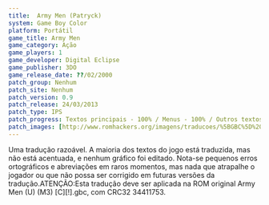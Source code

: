 ```yaml
---
title:  Army Men (Patryck)
system: Game Boy Color
platform: Portátil
game_title: Army Men
game_category: Ação
game_players: 1
game_developer: Digital Eclipse
game_publisher: 3DO
game_release_date: ??/02/2000
patch_group: Nenhum
patch_site: Nenhum
patch_version: 0.9
patch_release: 24/03/2013
patch_type: IPS
patch_progress: Textos principais - 100% / Menus - 100% / Outros textos - 80% / Acentos - 0% / Gráficos - 0% / Geral - 80%
patch_images: [http://www.romhackers.org/imagens/traducoes/%5BGBC%5D%20Army%20Men%20-%20Patryck%20-%201.png,http://www.romhackers.org/imagens/traducoes/%5BGBC%5D%20Army%20Men%20-%20Patryck%20-%202.png,http://www.romhackers.org/imagens/traducoes/%5BGBC%5D%20Army%20Men%20-%20Patryck%20-%203.png]
---
```

Uma tradução razoável. A maioria dos textos do jogo está traduzida, mas não está acentuada, e nenhum gráfico foi editado. Nota-se pequenos erros ortográficos e abreviações em raros momentos, mas nada que atrapalhe o jogador ou que não possa ser corrigido em futuras versões da tradução.ATENÇÃO:Esta tradução deve ser aplicada na ROM original Army Men (U) (M3) [C][!].gbc, com CRC32 34411753.